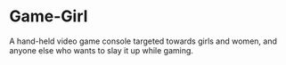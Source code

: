 # Game-Girl
A hand-held video game console targeted towards girls and women, and anyone else who wants to slay it up while gaming.
